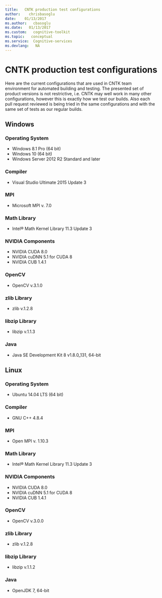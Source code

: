 ```yaml
---
title:   CNTK production test configurations
author:    chrisbasoglu
date:    01/13/2017
ms.author:   cbasoglu
ms.date:   01/13/2017
ms.custom:   cognitive-toolkit
ms.topic:   conceptual
ms.service:  Cognitive-services
ms.devlang:   NA
---
```


# CNTK production test configurations

Here are the current configurations that are used in CNTK team environment for automated building and testing. The presented set of product versions is not restrictive, i.e. CNTK may well work in many other configurations, however this is exactly how we test our builds. Also each pull request reviewed is being tried in the same configurations and with the same set of tests as our regular builds.

## Windows
### Operating System
* Windows 8.1 Pro (64 bit)
* Windows 10 (64 bit)
* Windows Server 2012 R2 Standard and later

### Compiler
* Visual Studio Ultimate 2015 Update 3

### MPI
* Microsoft MPI v. 7.0

### Math Library
* Intel® Math Kernel Library 11.3 Update 3

### NVIDIA Components
* NVIDIA CUDA 8.0
* NVIDIA cuDNN 5.1 for CUDA 8
* NVIDIA CUB 1.4.1

### OpenCV
* OpenCV v.3.1.0

### zlib Library
* zlib v.1.2.8

### libzip Library
* libzip v.1.1.3

### Java
* Java SE Development Kit 8 v1.8.0\_131, 64-bit

## Linux
### Operating System
* Ubuntu 14.04 LTS (64 bit)

### Compiler
* GNU C++ 4.8.4

### MPI
* Open MPI v. 1.10.3

### Math Library
* Intel® Math Kernel Library 11.3 Update 3

### NVIDIA Components
* NVIDIA CUDA 8.0
* NVIDIA cuDNN 5.1 for CUDA 8
* NVIDIA CUB 1.4.1

### OpenCV
* OpenCV v.3.0.0

### zlib Library
* zlib v.1.2.8

### libzip Library
* libzip v.1.1.2

### Java
* OpenJDK 7, 64-bit
